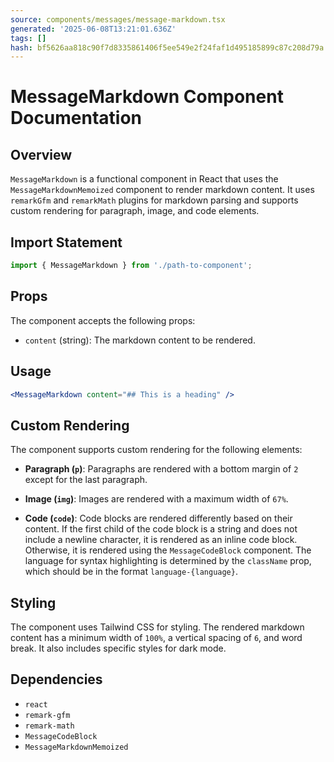 ```yaml
---
source: components/messages/message-markdown.tsx
generated: '2025-06-08T13:21:01.636Z'
tags: []
hash: bf5626aa818c90f7d8335861406f5ee549e2f24faf1d495185899c87c208d79a
---
```

# MessageMarkdown Component Documentation

## Overview

`MessageMarkdown` is a functional component in React that uses the `MessageMarkdownMemoized` component to render markdown content. It uses `remarkGfm` and `remarkMath` plugins for markdown parsing and supports custom rendering for paragraph, image, and code elements.

## Import Statement

```jsx
import { MessageMarkdown } from './path-to-component';
```

## Props

The component accepts the following props:

- `content` (string): The markdown content to be rendered.

## Usage

```jsx
<MessageMarkdown content="## This is a heading" />
```

## Custom Rendering

The component supports custom rendering for the following elements:

- **Paragraph (`p`)**: Paragraphs are rendered with a bottom margin of `2` except for the last paragraph.

- **Image (`img`)**: Images are rendered with a maximum width of `67%`.

- **Code (`code`)**: Code blocks are rendered differently based on their content. If the first child of the code block is a string and does not include a newline character, it is rendered as an inline code block. Otherwise, it is rendered using the `MessageCodeBlock` component. The language for syntax highlighting is determined by the `className` prop, which should be in the format `language-{language}`.

## Styling

The component uses Tailwind CSS for styling. The rendered markdown content has a minimum width of `100%`, a vertical spacing of `6`, and word break. It also includes specific styles for dark mode.

## Dependencies

- `react`
- `remark-gfm`
- `remark-math`
- `MessageCodeBlock`
- `MessageMarkdownMemoized`
